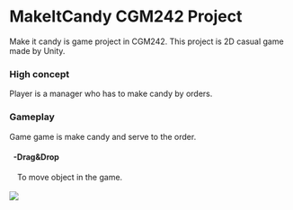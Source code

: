 # MakeItCandy CGM242 Project
Make it candy is game project in CGM242. This project is 2D casual game made by Unity.

### High concept
Player is a manager who has to make candy by orders.

### Gameplay
Game game is make candy and serve to the order. <br>
#### &ensp;-Drag&Drop
&emsp;To move object in the game.<br><br>
<img src="https://github.com/Sahapat/MakeItCandy-Android-/blob/master/Captures/Drag%26Drop-Fail-_2.gif">